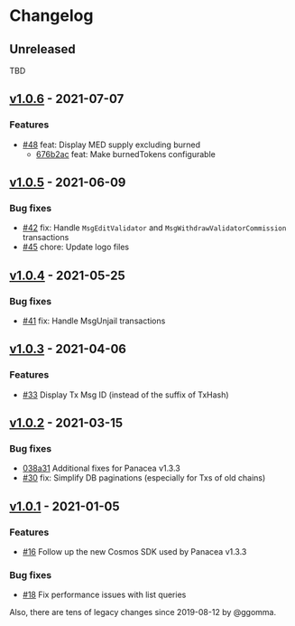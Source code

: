 # Changelog

## Unreleased

TBD

## [v1.0.6](https://github.com/medibloc/explorer/releases/tag/v1.0.6) - 2021-07-07

### Features

- [\#48](https://github.com/medibloc/explorer/pull/48) feat: Display MED supply excluding burned
  - [676b2ac](676b2ac514217f5db0a0d2efe4bf30723a4c18ac) feat: Make burnedTokens configurable


## [v1.0.5](https://github.com/medibloc/explorer/releases/tag/v1.0.5) - 2021-06-09

### Bug fixes

- [\#42](https://github.com/medibloc/explorer/pull/42) fix: Handle `MsgEditValidator` and `MsgWithdrawValidatorCommission` transactions
- [\#45](https://github.com/medibloc/explorer/pull/45) chore: Update logo files


## [v1.0.4](https://github.com/medibloc/explorer/releases/tag/v1.0.4) - 2021-05-25

### Bug fixes

- [\#41](https://github.com/medibloc/explorer/pull/41) fix: Handle MsgUnjail transactions


## [v1.0.3](https://github.com/medibloc/explorer/releases/tag/v1.0.3) - 2021-04-06

### Features

- [\#33](https://github.com/medibloc/explorer/pull/33) Display Tx Msg ID (instead of the suffix of TxHash)


## [v1.0.2](https://github.com/medibloc/explorer/releases/tag/v1.0.2) - 2021-03-15

### Bug fixes

- [038a31](https://github.com/medibloc/explorer/commit/038a313621b551c57d80a13a8cbb0c71dfc8a327) Additional fixes for Panacea v1.3.3
- [\#30](https://github.com/medibloc/explorer/pull/30) fix: Simplify DB paginations (especially for Txs of old chains)


## [v1.0.1](https://github.com/medibloc/explorer/releases/tag/v1.0.1) - 2021-01-05

### Features

- [\#16](https://github.com/medibloc/explorer/commit/86bb8134ffe063dce2030ffedb5316b90042fed2) Follow up the new Cosmos SDK used by Panacea v1.3.3

### Bug fixes

- [\#18](https://github.com/medibloc/explorer/pull/18) Fix performance issues with list queries

Also, there are tens of legacy changes since 2019-08-12 by @ggomma.
